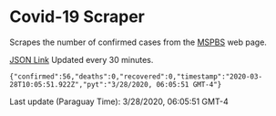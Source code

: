 # Covid-19 Scraper

Scrapes the number of confirmed cases from the [MSPBS](https://www.mspbs.gov.py/covid-19.php) web page.

[JSON Link](https://jmayalag.github.io/covid19-scrape/cases.json)
Updated every 30 minutes.
```
{"confirmed":56,"deaths":0,"recovered":0,"timestamp":"2020-03-28T10:05:51.922Z","pyt":"3/28/2020, 06:05:51 GMT-4"}
```
Last update (Paraguay Time): 3/28/2020, 06:05:51 GMT-4